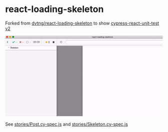 # react-loading-skeleton

Forked from [dvtng/react-loading-skeleton](https://github.com/dvtng/react-loading-skeleton) to show [cypress-react-unit-test v2](https://github.com/bahmutov/cypress-react-unit-test/tree/feature/cypress-mount-mode)

![Toggle test](images/toggle.gif)

See [stories/Post.cy-spec.js](stories/Post.cy-spec.js) and [stories/Skeleton.cy-spec.js](stories/Skeleton.cy-spec.js)
